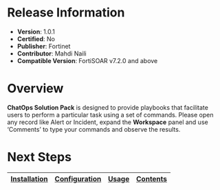 # Release Information

- **Version**: 1.0.1
- **Certified**: No
- **Publisher**: Fortinet
- **Contributor**: Mahdi Naili
- **Compatible Version**: FortiSOAR v7.2.0 and above 

# Overview

**ChatOps Solution Pack** is designed to provide playbooks that facilitate users to perform a particular task using a set of commands. Please open any record like Alert or Incident, expand the **Workspace** panel and use ‘Comments’ to type your commands and observe the results.

# Next Steps

| [Installation](./docs/setup.md#installation) | [Configuration](./docs/setup.md#configuration) | [Usage](./docs/usage.md) | [Contents](./docs/contents.md) |
|----------------------------------------------|------------------------------------------------|--------------------------|--------------------------------|
